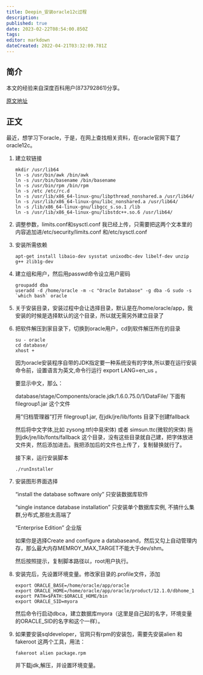 ```yaml
---
title: Deepin_安装oracle12c过程
description: 
published: true
date: 2023-02-22T08:54:00.850Z
tags: 
editor: markdown
dateCreated: 2022-04-21T03:32:09.781Z
---
```


## 简介
本文的经验来自深度百科用户(873792861)分享。

[原文地址](https://bbs.deepin.org/forum.php?mod=viewthread&tid=43149)

## 正文

最近，想学习下oracle，于是，在网上查找相关资料，在oracle官网下载了oracle12c。
1. 建立软链接

    ```
    mkdir /usr/lib64
    ln -s /usr/bin/awk /bin/awk
    ln -s /usr/bin/basename /bin/basename
    ln -s /usr/bin/rpm /bin/rpm
    ln -s /etc /etc/rc.d
    ln -s /usr/lib/x86_64-linux-gnu/libpthread_nonshared.a /usr/lib64/
    ln -s /usr/lib/x86_64-linux-gnu/libc_nonshared.a /usr/lib64/
    ln -s /lib/x86_64-linux-gnu/libgcc_s.so.1 /lib
    ln -s /usr/lib/x86_64-linux-gnu/libstdc++.so.6 /usr/lib64/
    ```

2. 调整参数，limits.conf和sysctl.conf 我已经上传，只需要把这两个文本里的内容追加进/etc/security/limits.conf 和/etc/sysctl.conf

3. 安装所需依赖

    ```
    apt-get install libaio-dev sysstat unixodbc-dev libelf-dev unzip g++ zlib1g-dev
    ```

4. 建立组和用户，然后用passwd命令设立用户密码

    ```
    groupadd dba
    useradd -d /home/oracle -m -c "Oracle Database" -g dba -G sudo -s `which bash` oracle
    ```

5. 关于安装目录，安装过程中会让选择目录，默认是在/home/oracle/app，我安装的时候是选择默认的这个目录，所以就无需另外建立目录了

6. 把软件解压到家目录下，切换到oracle用户，cd到软件解压所在的目录

    ```
    su - oracle
    cd database/
    xhost +
    ```

	因为oracle安装程序自带的JDK指定要一种系统没有的字体,所以要在运行安装命令前，设置语言为英文,命令行运行 export LANG=en_us 。

	要显示中文，那么：

	database/stage/Components/oracle.jdk/1.6.0.75.0/1/DataFile/ 下面有filegroup1.jar 这个文件

	用”归档管理器”打开 filegroup1.jar, 在jdk/jre/lib/fonts 目录下创建fallback

	然后将中文字体,比如 zysong.ttf(中易宋体) 或者 simsun.ttc(微软的宋体) 拖到jdk/jre/lib/fonts/fallback 这个目录，没有这些目录就自己建，把字体放进文件夹，然后添加进去。我把添加后的文件也上传了，复制替换就行了。

	接下来，运行安装脚本

    ```
    ./runInstaller
    ```

7. 安装图形界面选择

	“install the database software only” 只安装数据库软件

	“single instance database installation” 只安装单个数据库实例, 不搞什么集群,分布式,那些太高端了

	“Enterprise Edition” 企业版

	如果你是选择Create and configure a databaseand，然后又勾上自动管理内存，那么最大内存MEMROY_MAX_TARGET不能大于dev/shm。

	然后按照提示，复制脚本路径以，root用户执行。

8. 安装完后，先设置环境变量。修改家目录的.profile文件，添加

    ```
    export ORACLE_BASE=/home/oracle/app/oracle  
    export ORACLE_HOME=/home/oracle/app/oracle/product/12.1.0/dbhome_1
    export PATH=$PATH:$ORACLE_HOME/bin
    export ORACLE_SID=myora
    ```

	然后命令行启动dbca，建立数据库myora（这里是自己起的名字，环境变量的ORACLE_SID的名字和这个一样）。

9. 如果要安装sqldeveloper，官网只有rpm的安装包，需要先安装alien 和 fakeroot 这两个工具，用法：

    ```
    fakeroot alien package.rpm
    ```

	并下载jdk,解压，并设置环境变量。

